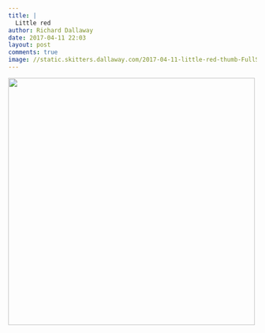 ```yaml
---
title: |
  Little red
author: Richard Dallaway
date: 2017-04-11 22:03
layout: post
comments: true
image: //static.skitters.dallaway.com/2017-04-11-little-red-thumb-FullSizeRender.jpg
---
```


<div>
        <a href="//static.skitters.dallaway.com/2017-04-11-little-red-fullsize-FullSizeRender.jpg">
          <img src="//static.skitters.dallaway.com/2017-04-11-little-red-thumb-FullSizeRender.jpg" width="500" height="500"/>
        </a>
      </div>


  
      